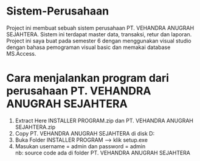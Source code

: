 # Sistem-Perusahaan
Project ini membuat sebuah sistem perusahaan PT. VEHANDRA ANUGRAH SEJAHTERA. Sistem ini terdapat master data, transaksi, retur dan laporan. Project ini saya buat pada semester 6 dengan menggunakan visual studio dengan bahasa pemograman visual basic dan memakai database MS.Access.

# Cara menjalankan program dari perusahaan PT. VEHANDRA ANUGRAH SEJAHTERA <br>
1. Extract Here INSTALLER PROGRAM.zip dan PT. VEHANDRA ANUGRAH SEJAHTERA.zip
2. Copy PT. VEHANDRA ANUGRAH SEJAHTERA di disk D: <br>
2. Buka Folder INSTALLER PROGRAM --> klik setup.exe <br>
3. Masukan username = admin dan password = admin <br>
nb: source code ada di folder PT. VEHANDRA ANUGRAH SEJAHTERA <br>




